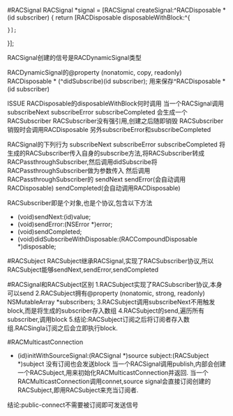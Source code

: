 #RACSignal
RACSignal *signal = [RACSignal createSignal:^RACDisposable *(id<RACSubscriber> subscriber) {
    return [RACDisposable disposableWithBlock:^{

    }];
}];

RACSignal创建的信号是RACDynamicSignal类型

RACDynamicSignal的@property (nonatomic, copy, readonly) RACDisposable * (^didSubscribe)(id<RACSubscriber> subscriber);
用来保存^RACDisposable *(id<RACSubscriber> subscriber)


ISSUE
RACDisposable的disposableWithBlock何时调用
当一个RACSignal调用
subscribeNext
subscribeError
subscribeCompleted
会生成一个RACSubscriber
RACSubscriber没有强引用,创建之后随即销毁
RACSubscriber销毁时会调用RACDisposable
另外subscribeError和subscribeCompleted


RACSignal的下列行为
subscribeNext
subscribeError
subscribeCompleted
将生成的RACSubscriber传入自身的subscribe方法,将RACSubscriber转成RACPassthroughSubscriber,然后调用didSubscribe将RACPassthroughSubscriber做为参数传入
然后调用RACPassthroughSubscriber的
sendNext
sendError(会自动调用RACDisposable)
sendCompleted(会自动调用RACDisposable)

RACSubscriber即是个对象,也是个协议,包含以下方法
- (void)sendNext:(id)value;
- (void)sendError:(NSError *)error;
- (void)sendCompleted;
- (void)didSubscribeWithDisposable:(RACCompoundDisposable *)disposable;


#RACSubject
RACSubject继承RACSignal,实现了RACSubscriber协议,所以RACSubject能够sendNext,sendError,sendCompleted





#RACSignal和RACSubject区别
1.RACSubject实现了RACSubscriber协议,本身可以send
2.RACSubject拥有@property (nonatomic, strong, readonly) NSMutableArray *subscribers;
3.RACSubject调用subscribeNext不用触发block,而是将生成的subscriber存入数组
4.RACSubject的send,遍历所有subscriber,调用block
5.结论:RACSubject订阅之后将订阅者存入数组.RACSingla订阅之后会立即执行block.






#RACMulticastConnection
- (id)initWithSourceSignal:(RACSignal *)source subject:(RACSubject *)subject
没有订阅也会发送block
当一个RACSignal调用publish,内部会创建一个RACSubject,用来初始化RACMulticastConnection并返回.
当一个RACMulticastConnection调用connet,source signal会直接订阅创建的RACSubject,即用RACSubject来充当订阅者.

结论:public-connect不需要被订阅即可发送信号
